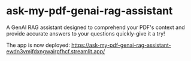 # ask-my-pdf-genai-rag-assistant
A GenAI RAG assistant designed to comprehend your PDF's context and provide accurate answers to your questions quickly-give it a try!


The app is now deployed: https://ask-my-pdf-genai-rag-assistant-ewdn3vmjfdxngwairpfhcf.streamlit.app/

